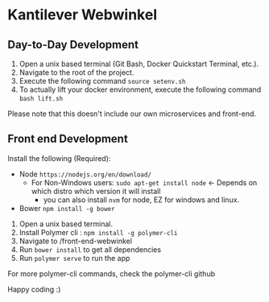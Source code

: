 # Kantilever Webwinkel

## Day-to-Day Development
1. Open a unix based terminal (Git Bash, Docker Quickstart Terminal, etc.).
2. Navigate to the root of the project.
3. Execute the following command `source setenv.sh`
4. To actually lift your docker environment, execute the following command `bash lift.sh`

Please note that this doesn't include our own microservices and front-end.

## Front end Development
Install the following (Required):
- Node `https://nodejs.org/en/download/`
  - For Non-Windows users: `sudo apt-get install node` <- Depends on which distro which version it will install
     - you can also install `nvm` for node, EZ for windows and linux.
- Bower `npm install -g bower`

1. Open a unix based terminal.
2. Install Polymer cli : `npm install -g polymer-cli`
3. Navigate to /front-end-webwinkel
4. Run `bower install` to get all dependencies
5. Run `polymer serve` to run the app

For more polymer-cli commands, check the polymer-cli github

Happy coding :)

